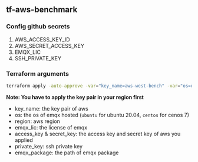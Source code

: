 ## tf-aws-benchmark


### Config github secrets
1. AWS_ACCESS_KEY_ID
2. AWS_SECRET_ACCESS_KEY
3. EMQX_LIC
4. SSH_PRIVATE_KEY


### Terraform arguments
```bash
terraform apply -auto-approve -var="key_name=aws-west-bench" -var="os=ubuntu" -var="region=us-west-2" -var="emqx_lic=${{ secrets.EMQX_LIC }}"  -var="access_key=${{ secrets.AWS_ACCESS_KEY_ID }}" -var="secret_key=${{ secrets.AWS_SECRET_ACCESS_KEY }}" -var="private_key=${{ secrets.SSH_PRIVATE_KEY }}" -var="emqx_package=/tmp/emqx.zip"
```

**Note: You have to apply the key pair in your region first**

- key_name: the key pair of aws
- os: the os of emqx hosted (`ubuntu` for ubuntu 20.04, `centos` for cenos 7)
- region: aws region
- emqx_lic: the license of emqx
- access_key & secret_key: the access key and secret key of aws you applied
- private_key: ssh private key
- emqx_package: the path of emqx package

